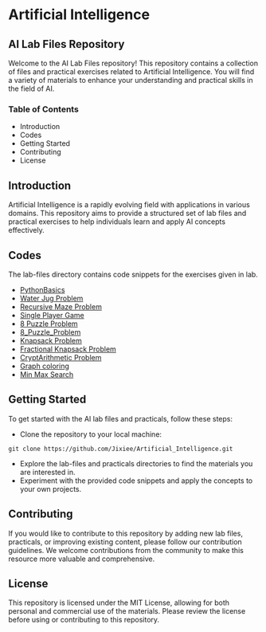 # Artificial Intelligence
## AI Lab Files Repository
Welcome to the AI Lab Files repository! This repository contains a collection of files and practical exercises related to Artificial Intelligence. You will find a variety of materials to enhance your understanding and practical skills in the field of AI.

### Table of Contents
- Introduction
- Codes
- Getting Started
- Contributing
- License

## Introduction
Artificial Intelligence is a rapidly evolving field with applications in various domains. This repository aims to provide a structured set of lab files and practical exercises to help individuals learn and apply AI concepts effectively. 

## Codes
The lab-files directory contains code snippets for the exercises given in lab.
- [PythonBasics](Codes/PythonBasics.ipynb)
- [Water Jug Problem](Codes/WaterJug.ipynb)
- [Recursive Maze Problem](Codes/RecursiveMaze.ipynb)
- [Single Player Game](Codes/GuessGame.ipynb)
- [8 Puzzle Problem](Codes/8Puzzle_BFS.ipynb)
- [8_Puzzle_Problem](Codes/8Puzzle_A*.ipynb)
- [Knapsack Problem](Codes/KnapsackProblem.ipynb)
- [Fractional Knapsack Problem](Codes/FractionalKnapsack.ipynb)
- [CryptArithmetic Problem](Codes/Cryptarithmetic.ipynb)
- [Graph coloring](Codes/GraphColoring.ipynb)
- [Min Max Search](Codes/MinMaxSearch.ipynb)

## Getting Started
To get started with the AI lab files and practicals, follow these steps:

- Clone the repository to your local machine:
```
git clone https://github.com/Jixiee/Artificial_Intelligence.git
```
- Explore the lab-files and practicals directories to find the materials you are interested in.
- Experiment with the provided code snippets and apply the concepts to your own projects.

## Contributing
If you would like to contribute to this repository by adding new lab files, practicals, or improving existing content, please follow our contribution guidelines. We welcome contributions from the community to make this resource more valuable and comprehensive.

## License
This repository is licensed under the MIT License, allowing for both personal and commercial use of the materials. Please review the license before using or contributing to this repository.

